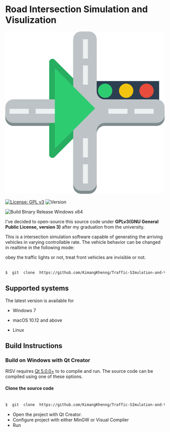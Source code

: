 
#  Road  Intersection  Simulation  and  Visulization



![Logo](https://github.com/KimangKhenng/Traffic-SImulation-and-Visualization/blob/master/Image/Logo-AI.png?raw=true)

[![License: GPL v3](https://img.shields.io/badge/License-GPLv3-blue.svg)](https://www.gnu.org/licenses/gpl-3.0) ![Version](https://img.shields.io/badge/Qt-5.11-41cd52.svg)

![Build Binary Release Windows x64](https://github.com/KimangKhenng/Traffic-SImulation-and-Visualization/workflows/Build%20Binary%20Release%20Windows%20x64/badge.svg)

I've  decided  to  open-source  this  source  code  under  **GPLv3(GNU  General  Public  License,  version  3)**  after  my  graduation  from  the  university.


This  is  a  intersection  simulation  software  capable  of  generating  the  arriving  vehicles  in  varying  controllable  rate.  The  vehicle  behavior  can  be  changed  in  realtime  in  the  following  mode:

obey  the  traffic  lights  or  not,  treat  front  vehicles  are  invisible  or  not.

```sh

$  git  clone  https://github.com/KimangKhenng/Traffic-SImulation-and-Visualization.git

```

##  Supported  systems



The  latest  version  is  available  for



*  Windows  7

*  macOS  10.12  and  above

*  Linux



##  Build  Instructions

###  Build on Windows  with  Qt  Creator

RISV  requires  [Qt  5.0.0+](https://download.qt.io/archive/qt/)  to  to  complie  and  run.  The  source  code  can  be  compiled  using  one  of  these  options.
#### Clone the source code
```sh

$  git  clone  https://github.com/KimangKhenng/Traffic-SImulation-and-Visualization.git

```

 - Open the project with Qt Creator.
 - Configure project with either MinGW or Visual Compiler
 - Run

